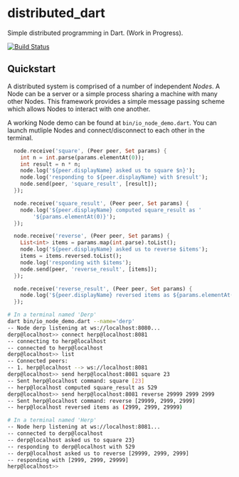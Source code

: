 # distributed_dart
Simple distributed programming in Dart. (Work in Progress).

[![Build Status](https://travis-ci.org/kharland/distributed_dart.svg?branch=master)](https://travis-ci.org/kharland/distributed_dart)

## Quickstart

A distributed system is comprised of a number of independent *Nodes*.  A Node can be a server or a simple process sharing a machine with many other Nodes. This framework provides a simple message passing scheme which allows Nodes to interact with one another.

A working Node demo can be found at `bin/io_node_demo.dart`. You can launch mutliple Nodes and connect/disconnect to each other in the terminal.

```dart
  node.receive('square', (Peer peer, Set params) {
    int n = int.parse(params.elementAt(0));
    int result = n * n;
    node.log('${peer.displayName} asked us to square $n}');
    node.log('responding to ${peer.displayName} with $result');
    node.send(peer, 'square_result', [result]);
  });

  node.receive('square_result', (Peer peer, Set params) {
    node.log('${peer.displayName} computed square_result as '
        '${params.elementAt(0)}');
  });

  node.receive('reverse', (Peer peer, Set params) {
    List<int> items = params.map(int.parse).toList();
    node.log('${peer.displayName} asked us to reverse $items');
    items = items.reversed.toList();
    node.log('responding with $items');
    node.send(peer, 'reverse_result', [items]);
  });

  node.receive('reverse_result', (Peer peer, Set params) {
    node.log('${peer.displayName} reversed items as ${params.elementAt(0)}');
  });
```

```sh
# In a terminal named 'Derp'
dart bin/io_node_demo.dart --name='derp'
-- Node derp listening at ws://localhost:8080...
derp@localhost>> connect herp@localhost:8081
-- connecting to herp@localhost
-- connected to herp@localhost
derp@localhost>> list
-- Connected peers:
-- 1. herp@localhost --> ws://localhost:8081
derp@localhost>> send herp@localhost:8081 square 23
-- Sent herp@localhost command: square [23]
-- herp@localhost computed square_result as 529
derp@localhost>> send herp@localhost:8081 reverse 29999 2999 2999
-- Sent herp@localhost command: reverse [29999, 2999, 2999]
-- herp@localhost reversed items as (2999, 2999, 29999)
```

```sh
# In a terminal named 'Herp'
-- Node herp listening at ws://localhost:8081...
-- connected to derp@localhost
-- derp@localhost asked us to square 23}
-- responding to derp@localhost with 529
-- derp@localhost asked us to reverse [29999, 2999, 2999]
-- responding with [2999, 2999, 29999]
herp@localhost>>
